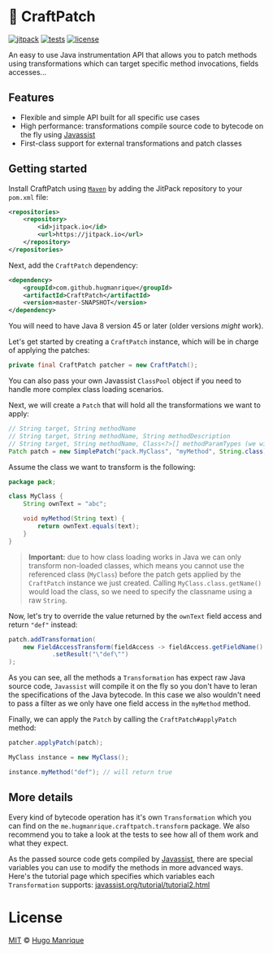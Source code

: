 # :hamburger: CraftPatch

[![jitpack][jitpack]][jitpack-url]
[![tests][tests]][tests-url]
[![license][license]][license-url]

An easy to use Java instrumentation API that allows you to patch methods using transformations which can target specific method invocations, fields accesses...

## Features

- Flexible and simple API built for all specific use cases
- High performance: transformations compile source code to bytecode on the fly using [Javassist](http://www.javassist.org/)
- First-class support for external transformations and patch classes

## Getting started

Install CraftPatch using [`Maven`](https://maven.apache.org/) by adding the JitPack repository to your `pom.xml` file:

```xml
<repositories>
    <repository>
        <id>jitpack.io</id>
        <url>https://jitpack.io</url>
    </repository>
</repositories>
```

Next, add the `CraftPatch` dependency:

```xml
<dependency>
    <groupId>com.github.hugmanrique</groupId>
    <artifactId>CraftPatch</artifactId>
    <version>master-SNAPSHOT</version>
</dependency>
```

You will need to have Java 8 version 45 or later (older versions _might_ work).

Let's get started by creating a `CraftPatch` instance, which will be in charge of applying the patches:

```java
private final CraftPatch patcher = new CraftPatch();
```

You can also pass your own Javassist `ClassPool` object if you need to handle more complex class loading scenarios.

Next, we will create a `Patch` that will hold all the transformations we want to apply:

```java
// String target, String methodName
// String target, String methodName, String methodDescription
// String target, String methodName, Class<?>[] methodParamTypes (we will be using this one)
Patch patch = new SimplePatch("pack.MyClass", "myMethod", String.class);
```

Assume the class we want to transform is the following:

```java
package pack;

class MyClass {
    String ownText = "abc";

    void myMethod(String text) {
        return ownText.equals(text);
    }
}
```

> **Important:** due to how class loading works in Java we can only transform non-loaded classes, which means you cannot use the referenced class (`MyClass`) before the patch gets applied by the `CraftPatch` instance we just created. Calling `MyClass.class.getName()` would load the class, so we need to specify the classname using a raw `String`.

Now, let's try to override the value returned by the `ownText` field access and return `"def"` instead:

```java
patch.addTransformation(
    new FieldAccessTransform(fieldAccess -> fieldAccess.getFieldName().equals("ownText"))
            .setResult("\"def\"")
);
```

As you can see, all the methods a `Transformation` has expect raw Java source code, `Javassist` will compile it on the fly so you don't have to leran the specifications of the Java bytecode. In this case we also wouldn't need to pass a filter as we only have one field access in the `myMethod` method.

Finally, we can apply the `Patch` by calling the `CraftPatch#applyPatch` method:

```java
patcher.applyPatch(patch);

MyClass instance = new MyClass();

instance.myMethod("def"); // will return true
```

## More details

Every kind of bytecode operation has it's own `Transformation` which you can find on the `me.hugmanrique.craftpatch.transform` package. We also recommend you to take a look at the tests to see how all of them work and what they expect.

As the passed source code gets compiled by [Javassist](http://www.javassist.org/), there are special variables you can use to modify the methods in more advanced ways. Here's the tutorial page which specifies which variables each `Transformation` supports: [javassist.org/tutorial/tutorial2.html](http://www.javassist.org/tutorial/tutorial2.html)

# License

[MIT](LICENSE) &copy; [Hugo Manrique](https://hugmanrique.me)

[jitpack]: https://jitpack.io/v/hugmanrique/CraftPatch.svg
[jitpack-url]: https://jitpack.io/#hugmanrique/CraftPatch
[tests]: https://img.shields.io/travis/hugmanrique/CraftPatch/master.svg
[tests-url]: https://travis-ci.org/hugmanrique/CraftPatch
[license]: https://img.shields.io/github/license/hugmanrique/CraftPatch.svg
[license-url]: LICENSE